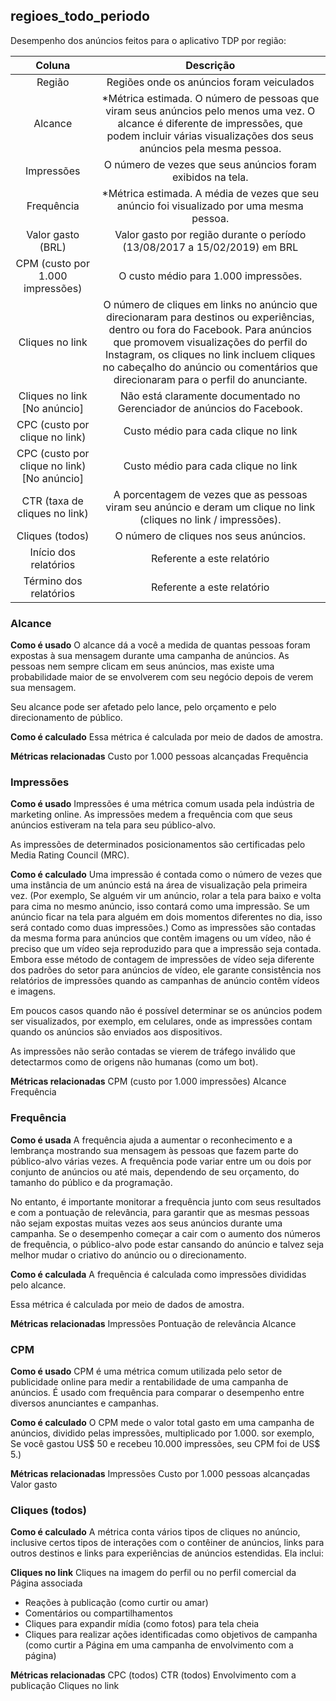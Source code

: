 ## regioes_todo_periodo

Desempenho dos anúncios feitos para o aplicativo TDP por região:

|Coluna|Descrição|
|:----:|:---:|
| Região| Regiões onde os anúncios foram veiculados |
|Alcance| *Métrica estimada. O número de pessoas que viram seus anúncios pelo menos uma vez. O alcance é diferente de impressões, que podem incluir várias visualizações dos seus anúncios pela mesma pessoa.|
| Impressões| O número de vezes que seus anúncios foram exibidos na tela.|
| Frequência| *Métrica estimada. A média de vezes que seu anúncio foi visualizado por uma mesma pessoa.|
| Valor gasto (BRL)| Valor gasto por região durante o período (13/08/2017 a 15/02/2019) em BRL |
|CPM (custo por 1.000 impressões)| O custo médio para 1.000 impressões. |
|Cliques no link| O número de cliques em links no anúncio que direcionaram para destinos ou experiências, dentro ou fora do Facebook. Para anúncios que promovem visualizações do perfil do Instagram, os cliques no link incluem cliques no cabeçalho do anúncio ou comentários que direcionaram para o perfil do anunciante.|
| Cliques no link [No anúncio] | Não está claramente documentado no Gerenciador de anúncios do Facebook. |
| CPC (custo por clique no link)| Custo médio para cada clique no link |
| CPC (custo por clique no link) [No anúncio]| Custo médio para cada clique no link |
| CTR (taxa de cliques no link)| A porcentagem de vezes que as pessoas viram seu anúncio e deram um clique no link (cliques no link / impressões).|
| Cliques (todos)| O número de cliques nos seus anúncios. |
|Início dos relatórios| Referente a este relatório|
|Término dos relatórios| Referente a este relatório|


### Alcance

**Como é usado**
O alcance dá a você a medida de quantas pessoas foram expostas à sua mensagem durante uma campanha de anúncios. As pessoas nem sempre clicam em seus anúncios, mas existe uma probabilidade maior de se envolverem com seu negócio depois de verem sua mensagem.

Seu alcance pode ser afetado pelo lance, pelo orçamento e pelo direcionamento de público.

**Como é calculado**
Essa métrica é calculada por meio de dados de amostra.

**Métricas relacionadas**
Custo por 1.000 pessoas alcançadas
Frequência

### Impressões

**Como é usado**
Impressões é uma métrica comum usada pela indústria de marketing online. As impressões medem a frequência com que seus anúncios estiveram na tela para seu público-alvo.

As impressões de determinados posicionamentos são certificadas pelo Media Rating Council (MRC).

**Como é calculado**
Uma impressão é contada como o número de vezes que uma instância de um anúncio está na área de visualização pela primeira vez. (Por exemplo, Se alguém vir um anúncio, rolar a tela para baixo e volta para cima no mesmo anúncio, isso contará como uma impressão. Se um anúncio ficar na tela para alguém em dois momentos diferentes no dia, isso será contado como duas impressões.) Como as impressões são contadas da mesma forma para anúncios que contêm imagens ou um vídeo, não é preciso que um vídeo seja reproduzido para que a impressão seja contada. Embora esse método de contagem de impressões de vídeo seja diferente dos padrões do setor para anúncios de vídeo, ele garante consistência nos relatórios de impressões quando as campanhas de anúncio contêm vídeos e imagens.

Em poucos casos quando não é possível determinar se os anúncios podem ser visualizados, por exemplo, em celulares, onde as impressões contam quando os anúncios são enviados aos dispositivos.

As impressões não serão contadas se vierem de tráfego inválido que detectarmos como de origens não humanas (como um bot).

**Métricas relacionadas**
CPM (custo por 1.000 impressões)
Alcance
Frequência

### Frequência

**Como é usada**
A frequência ajuda a aumentar o reconhecimento e a lembrança mostrando sua mensagem às pessoas que fazem parte do público-alvo várias vezes. A frequência pode variar entre um ou dois por conjunto de anúncios ou até mais, dependendo de seu orçamento, do tamanho do público e da programação.

No entanto, é importante monitorar a frequência junto com seus resultados e com a pontuação de relevância, para garantir que as mesmas pessoas não sejam expostas muitas vezes aos seus anúncios durante uma campanha. Se o desempenho começar a cair com o aumento dos números de frequência, o público-alvo pode estar cansando do anúncio e talvez seja melhor mudar o criativo do anúncio ou o direcionamento.

**Como é calculada**
A frequência é calculada como impressões divididas pelo alcance.

Essa métrica é calculada por meio de dados de amostra.

**Métricas relacionadas**
Impressões
Pontuação de relevância
Alcance

### CPM

**Como é usado**
CPM é uma métrica comum utilizada pelo setor de publicidade online para medir a rentabilidade de uma campanha de anúncios. É usado com frequência para comparar o desempenho entre diversos anunciantes e campanhas.

**Como é calculado**
O CPM mede o valor total gasto em uma campanha de anúncios, dividido pelas impressões, multiplicado por 1.000. sor exemplo, Se você gastou US$ 50 e recebeu 10.000 impressões, seu CPM foi de US$ 5.)

**Métricas relacionadas**
Impressões
Custo por 1.000 pessoas alcançadas
Valor gasto

### Cliques (todos)

**Como é calculado**
A métrica conta vários tipos de cliques no anúncio, inclusive certos tipos de interações com o contêiner de anúncios, links para outros destinos e links para experiências de anúncios estendidas. Ela inclui:

**Cliques no link**
Cliques na imagem do perfil ou no perfil comercial da Página associada
* Reações à publicação (como curtir ou amar)
* Comentários ou compartilhamentos
* Cliques para expandir mídia (como fotos) para tela cheia
* Cliques para realizar ações identificadas como objetivos de campanha (como curtir a Página em uma campanha de envolvimento com a página)

**Métricas relacionadas**
CPC (todos)
CTR (todos)
Envolvimento com a publicação
Cliques no link
